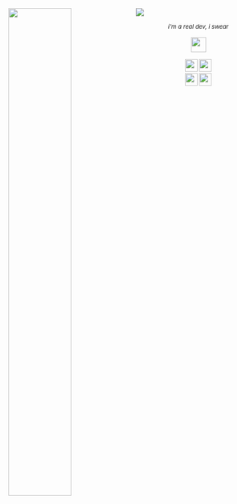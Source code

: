 <img src="https://user-images.githubusercontent.com/16008095/203210834-3261c91a-78fc-4bdb-b98b-e58af1574ea9.png">

<img align="left" width="50%" src="https://github-readme-stats.vercel.app/api/top-langs/?username=marcantoineg&theme=dark&layout=compact&langs_count=6">

<p align="center"><em><sub>i'm a real dev, i swear</sub></em></p>

<div align="center" width="50%">
  
  <a href="https://www.linkedin.com/in/marc-antoine-gigu%C3%A8re-703815137"><img height="30px" src="https://img.shields.io/badge/LinkedIn-2967BC?logo=linkedin&style=flat"></a>
  
  <img height="25px" src="https://img.shields.io/badge/Golang-FFFFFF?logo=go&style=flat">
  <img height="25px" src="https://img.shields.io/badge/Kotlin-27282C?logo=kotlin&style=flat">
</div>

<div align="center">
  <img height="25px" src="https://img.shields.io/badge/Fedora-2D426E?logo=fedora&style=flat">
  <img height="25px" src="https://img.shields.io/badge/macOS-424245?logo=apple&style=flat" /> 
</div>
